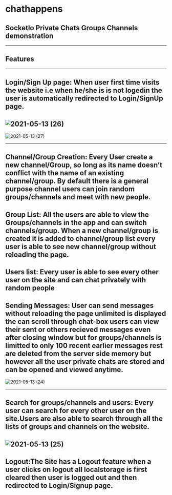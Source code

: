 # chathappens

SocketIo Private Chats Groups Channels demonstration
---

---
## Features
---
Login/Sign Up page: When user first time visits the website i.e when he/she is is not logedin the user is automatically redirected to Login/SignUp page.
---
![2021-05-13 (26)](https://user-images.githubusercontent.com/61535855/118038481-c6fa0700-b38c-11eb-8099-a3e19df76401.png)
---
![2021-05-13 (27)](https://user-images.githubusercontent.com/61535855/118038571-ebee7a00-b38c-11eb-9e42-273f9cf85c5a.png)

---
Channel/Group Creation: Every User create a new channel/Group, so long as its name doesn’t conflict with the name of an existing channel/group. By default there is a general purpose channel users can join random groups/channels and meet with new people.
---
Group List: All the users are able to view the Groups/channels in the app and can switch channels/group. When a new channel/group is created it is added to channel/group list every user is able to see new channel/group without reloading the page.
---
Users list: Every user is able to see every other user on the site and can chat privately with random people
---
Sending Messages: User can send messages without reloading the page unlimited is displayed the can scroll through chat-box users can view their sent or others recieved messages even after closing window but for groups/channels is limitted to only 100 recent earlier messages rest are deleted from the server side memory but however all the user private chats are stored and can be opened and viewed anytime.
---
![2021-05-13 (24)](https://user-images.githubusercontent.com/61535855/118038058-41765700-b38c-11eb-8d6b-2d8a1e5af60a.png)

---
Search for groups/channels and users: Every user can search for every other user on the site.Users are also able to search through all the lists of groups and channels on the website.
---
![2021-05-13 (25)](https://user-images.githubusercontent.com/61535855/118038357-a336c100-b38c-11eb-9663-65ce4d4862e8.png)
---
Logout:The Site has a Logout feature when a  user clicks on logout all localstorage is first cleared then user is logged out and then redirected to Login/Signup page.
---

